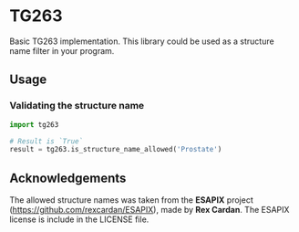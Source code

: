# TG263

Basic TG263 implementation. This library could be used as a
structure name filter in your program. 

## Usage

### Validating the structure name
```python
import tg263

# Result is `True`
result = tg263.is_structure_name_allowed('Prostate')
```


## Acknowledgements

The allowed structure names was taken from the __ESAPIX__
project (https://github.com/rexcardan/ESAPIX), made by __Rex Cardan__.
The ESAPIX license is include in the LICENSE file.
